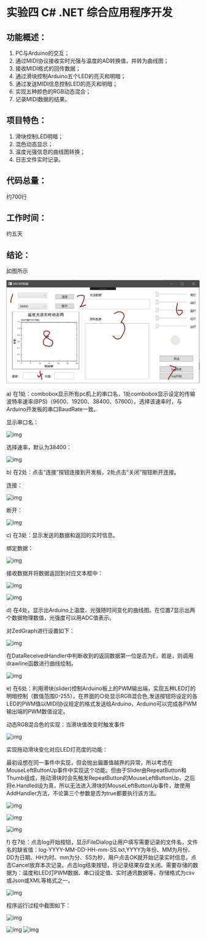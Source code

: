 # 实验四 C# .NET 综合应用程序开发

## 功能概述：

1. PC与Arduino的交互；
2. 通过MIDI协议接收实时光强与温度的AD转换值，并转为曲线图；
3. 接收MIDI格式的回传数据；
4. 通过滑块控制Arduino五个LED的亮灭和明暗；
5. 通过发送MIDI信息控制LED的亮灭和明暗；
6. 实现五种颜色的RGB动态混合；
7. 记录MIDI数据的结果。

## 项目特色：

1. 滑块控制LED明暗；
2. 混色动态显示；
3. 温度光强信息的曲线图转换；
4. 日志文件实时记录。

## 代码总量：

约700行

## 工作时间：

约五天

## 结论：

如图所示

![img](实验4/1.JPG)

a)     在1处：combobox显示所有pc机上的串口名，1处combobox显示设定的传输波特率速率(BPS)（9600、19200、38400、57600）。选择该速率时，与Arduino开发板的串口BaudRate一致。

显示串口名：

![img](MIDI-lab4/实验4/11.JPG)

选择速率，默认为38400：

![img](MIDI-lab4/实验4/12.JPG)

b)      在2处：点击“连接”按钮连接到开发板，2处点击“关闭”按钮断开连接。

连接：

![img](MIDI-lab4/实验4/13.JPG)

断开：

![img](MIDI-lab4/实验4/14.JPG)

c)      在3处：显示发送的数据和返回的实时信息。

绑定数据：

![img](MIDI-lab4/实验4/15.JPG)

接收数据并将数据返回到对应文本框中：

![img](MIDI-lab4/实验4/16.JPG)

![img](MIDI-lab4/实验4/17.JPG)

d)      在4处，显示出Arduino上温度、光强随时间变化的曲线图。在位置7显示出两个数据物理数值，光强度可以用ADC值表示。

对ZedGraph进行设置如下：

![img](MIDI-lab4/实验4/18.JPG)

在DataReceivedHandler中判断收到的返回数据第一位是否为E，若是，则调用drawline函数进行曲线绘制。

![img](MIDI-lab4/实验4/19.JPG)

e)      在6处：利用滑块(slider)控制Arduino板上的PWM输出端，实现五种LED灯的明暗控制（数值范围0-255），在界面的○处显示RGB混合色,发送按钮将设定的各LED的PWM值以MIDI协议规定的格式发送给Arduino，Arduino可以完成各PWM输出端的PWM数值设定。

动态RGB混合色的实现：当滑块值改变时触发事件

![img](MIDI-lab4/实验4/20.JPG)

实现拖动滑块变化对应LED灯亮度的功能：

最初设想在同一事件中实现，但会抛出偏置值越界的异常，所以考虑在MouseLeftButtonUp事件中实现这个功能。但由于Slider由RepeatButton和Thumb组成，拖动滑块时会先触发RepeatButton的MouseLeftButtonUp，之后将e.Handled设为真，所以无法进入滑块的MouseLeftButtonUp事件，故使用AddHandler方法，不论第三个参数是否为true都要执行该方法。

![img](MIDI-lab4/实验4/21.JPG)

![img](MIDI-lab4/实验4/22.JPG)

![img](MIDI-lab4/实验4/23.JPG)

f)       在7处：点击log开始按钮，显示FileDialog让用户填写需要记录的文件名，文件名的缺省值：log-YYYY-MM-DD-HH-mm-SS.txt,YYYY为年份、MM为月份、DD为日期、HH为时、mm为分、SS为秒，用户点击OK就开始记录实时信息，点击Cancel放弃本次记录。点击log结束按钮，将记录结果存盘关闭。需要存储的数据为：温度和LED灯PWM数据、串口设定值、实时通讯数据等，存储格式为csv或Json或XML等格式之一。

![img](MIDI-lab4/实验4/24.JPG)



程序运行过程中截图如下：

![img](MIDI-lab4/实验4/25.JPG)

![img](MIDI-lab4/实验4/26.JPG)
![img](MIDI-lab4/实验4/27.JPG)

 

